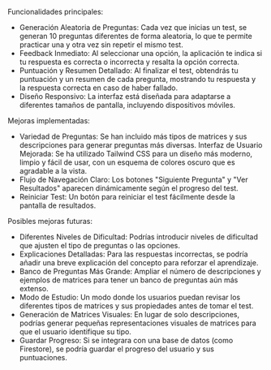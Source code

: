Funcionalidades principales:

- Generación Aleatoria de Preguntas: Cada vez que inicias un test, se generan 10 preguntas diferentes de forma aleatoria, lo que te permite practicar una y otra vez sin repetir el mismo test.
- Feedback Inmediato: Al seleccionar una opción, la aplicación te indica si tu respuesta es correcta o incorrecta y resalta la opción correcta.
- Puntuación y Resumen Detallado: Al finalizar el test, obtendrás tu puntuación y un resumen de cada pregunta, mostrando tu respuesta y la respuesta correcta en caso de haber fallado.
- Diseño Responsivo: La interfaz está diseñada para adaptarse a diferentes tamaños de pantalla, incluyendo dispositivos móviles.

Mejoras implementadas:

- Variedad de Preguntas: Se han incluido más tipos de matrices y sus descripciones para generar preguntas más diversas.
Interfaz de Usuario Mejorada: Se ha utilizado Tailwind CSS para un diseño más moderno, limpio y fácil de usar, con un esquema de colores oscuro que es agradable a la vista.
- Flujo de Navegación Claro: Los botones "Siguiente Pregunta" y "Ver Resultados" aparecen dinámicamente según el progreso del test.
- Reiniciar Test: Un botón para reiniciar el test fácilmente desde la pantalla de resultados.

Posibles mejoras futuras:

- Diferentes Niveles de Dificultad: Podrías introducir niveles de dificultad que ajusten el tipo de preguntas o las opciones.
- Explicaciones Detalladas: Para las respuestas incorrectas, se podría añadir una breve explicación del concepto para reforzar el aprendizaje.
- Banco de Preguntas Más Grande: Ampliar el número de descripciones y ejemplos de matrices para tener un banco de preguntas aún más extenso.
- Modo de Estudio: Un modo donde los usuarios puedan revisar los diferentes tipos de matrices y sus propiedades antes de tomar el test.
- Generación de Matrices Visuales: En lugar de solo descripciones, podrías generar pequeñas representaciones visuales de matrices para que el usuario identifique su tipo.
- Guardar Progreso: Si se integrara con una base de datos (como Firestore), se podría guardar el progreso del usuario y sus puntuaciones.